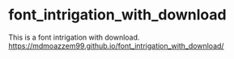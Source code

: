 # font_intrigation_with_download
This is a font intrigation with download.
https://mdmoazzem99.github.io/font_intrigation_with_download/
